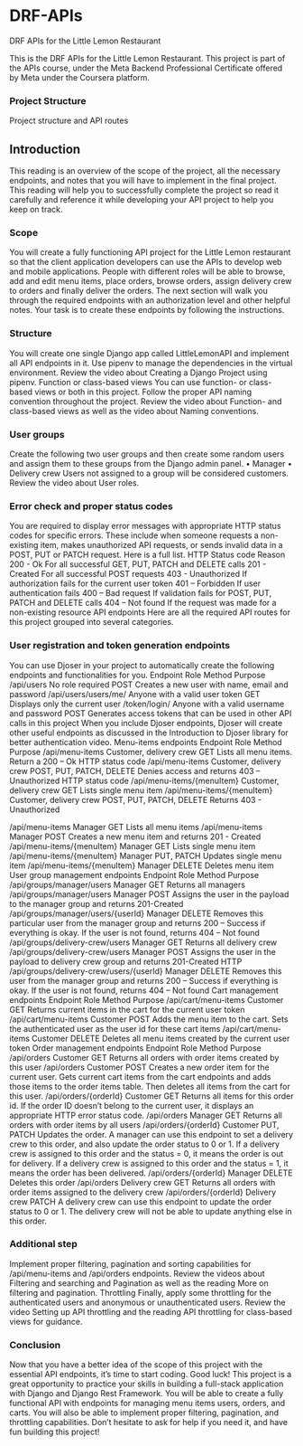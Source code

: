 # DRF-APIs
DRF APIs for the Little Lemon Restaurant

This is the DRF APIs for the Little Lemon Restaurant. This project is part of the APIs course, under the Meta Backend Professional Certificate offered by Meta under the Coursera platform.

### Project Structure
Project structure and API routes

## Introduction
This reading is an overview of the scope of the project, all the necessary endpoints, and notes that you will have to implement in the final project. This reading will help you to successfully complete the project so read it carefully and reference it while developing your API project to help you keep on track.
### Scope
You will create a fully functioning API project for the Little Lemon restaurant so that the client application developers can use the APIs to develop web and mobile applications. People with different roles will be able to browse, add and edit menu items, place orders, browse orders, assign delivery crew to orders and finally deliver the orders. 
The next section will walk you through the required endpoints with an authorization level and other helpful notes. Your task is to create these endpoints by following the instructions. 
### Structure 
You will create one single Django app called LittleLemonAPI and implement all API endpoints in it. Use pipenv to manage the dependencies in the virtual environment. Review the video about Creating a Django Project using pipenv.
Function or class-based views
You can use function- or class-based views or both in this project. Follow the proper API naming convention throughout the project. Review the video about Function- and class-based views as well as the video about Naming conventions.
### User groups
Create the following two user groups and then create some random users and assign them to these groups from the Django admin panel. 
•	Manager
•	Delivery crew
Users not assigned to a group will be considered customers. Review the video about User roles.
### Error check and proper status codes
You are required to display error messages with appropriate HTTP status codes for specific errors. These include when someone requests a non-existing item, makes unauthorized API requests, or sends invalid data in a POST, PUT or PATCH request. Here is a full list.
HTTP Status code	Reason
200 - Ok	For all successful GET, PUT, PATCH and DELETE calls
201 - Created	For all successful POST requests
403 - Unauthorized	If authorization fails for the current user token
401 – Forbidden	If user authentication fails
400 – Bad request	If validation fails for POST, PUT, PATCH and DELETE calls
404 – Not found	If the request was made for a non-existing resource
API endpoints 
Here are all the required API routes for this project grouped into several categories.
### User registration and token generation endpoints 
You can use Djoser in your project to automatically create the following endpoints and functionalities for you.
Endpoint	Role	Method	Purpose
/api/users	No role required	POST	Creates a new user with name, email and password
/api/users/users/me/
 	Anyone with a valid user token	GET	Displays only the current user
/token/login/	Anyone with a valid username and password	POST	Generates access tokens that can be used in other API calls in this project
When you include Djoser endpoints, Djoser will create other useful endpoints as discussed in the Introduction to Djoser library for better authentication video.
 Menu-items endpoints
Endpoint	Role	Method	Purpose
/api/menu-items	Customer, delivery crew	GET	Lists all menu items. Return a 200 – Ok HTTP status code
/api/menu-items	Customer, delivery crew
 	POST, PUT, PATCH, DELETE	Denies access and returns 403 – Unauthorized HTTP status code
/api/menu-items/{menuItem}	Customer, delivery crew
 	GET	Lists single menu item
/api/menu-items/{menuItem}	Customer, delivery crew	POST, PUT, PATCH, DELETE	Returns 403 - Unauthorized
 	 	 	 
/api/menu-items	Manager	GET	Lists all menu items
/api/menu-items	Manager	POST	Creates a new menu item and returns 201 - Created
/api/menu-items/{menuItem}	Manager	GET	Lists single menu item
/api/menu-items/{menuItem}	Manager	PUT, PATCH	Updates single menu item
/api/menu-items/{menuItem}	Manager	DELETE	Deletes menu item
User group management endpoints
Endpoint	Role	Method	Purpose
/api/groups/manager/users	Manager	GET	Returns all managers
/api/groups/manager/users
 	Manager	POST	Assigns the user in the payload to the manager group and returns 201-Created
/api/groups/manager/users/{userId}	Manager	DELETE	Removes this particular user from the manager group and returns 200 – Success if everything is okay.
If the user is not found, returns 404 – Not found
/api/groups/delivery-crew/users	Manager	GET	Returns all delivery crew
/api/groups/delivery-crew/users
 	Manager	POST	Assigns the user in the payload to delivery crew group and returns 201-Created HTTP
/api/groups/delivery-crew/users/{userId}	Manager	DELETE	Removes this user from the manager group and returns 200 – Success if everything is okay.
If the user is not found, returns  404 – Not found
Cart management endpoints 
Endpoint	Role	Method	Purpose
/api/cart/menu-items	Customer	GET	Returns current items in the cart for the current user token
/api/cart/menu-items
 	Customer
 	POST	Adds the menu item to the cart. Sets the authenticated user as the user id for these cart items
/api/cart/menu-items
 	Customer
 	DELETE	Deletes all menu items created by the current user token
Order management endpoints
Endpoint	Role	Method	Purpose
/api/orders	Customer	GET	Returns all orders with order items created by this user
/api/orders
 	Customer
 	POST	Creates a new order item for the current user. Gets current cart items from the cart endpoints and adds those items to the order items table. Then deletes all items from the cart for this user.
/api/orders/{orderId}
 	Customer	GET	Returns all items for this order id. If the order ID doesn’t belong to the current user, it displays an appropriate HTTP error status code.
/api/orders	Manager	GET	Returns all orders with order items by all users
/api/orders/{orderId}
 	Customer
 	PUT, PATCH	Updates the order. A manager can use this endpoint to set a delivery crew to this order, and also update the order status to 0 or 1.
If a delivery crew is assigned to this order and the status = 0, it means the order is out for delivery.
If a delivery crew is assigned to this order and the status = 1, it means the order has been delivered.
/api/orders/{orderId}	Manager	DELETE	Deletes this order
/api/orders	Delivery crew	GET	Returns all orders with order items assigned to the delivery crew
/api/orders/{orderId}	Delivery crew
 	PATCH	A delivery crew can use this endpoint to update the order status to 0 or 1. The delivery crew will not be able to update anything else in this order.

### Additional step
Implement proper filtering, pagination and sorting capabilities for /api/menu-items and /api/orders endpoints. Review the videos about Filtering and searching and Pagination as well as the reading More on filtering and pagination.
Throttling
Finally, apply some throttling for the authenticated users and anonymous or unauthenticated users. Review the video Setting up API throttling and the reading API throttling for class-based views for guidance.

### Conclusion
Now that you have a better idea of the scope of this project with the essential API endpoints, it’s time to start coding. Good luck!
This project is a great opportunity to practice your skills in building a full-stack application with Django and Django Rest Framework. You will be able to create a fully functional API with endpoints for managing menu items users, orders, and carts. You will also be able to implement proper filtering, pagination, and throttling capabilities. Don’t hesitate to ask for help if you need it, and have fun building this project!
